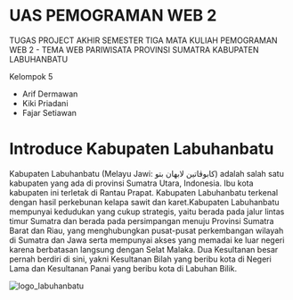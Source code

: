 # UAS PEMOGRAMAN WEB 2
TUGAS PROJECT AKHIR SEMESTER TIGA MATA KULIAH PEMOGRAMAN WEB 2 - TEMA WEB PARIWISATA PROVINSI SUMATRA KABUPATEN LABUHANBATU

Kelompok 5

- Arif Dermawan
- Kiki Priadani
- Fajar Setiawan

# Introduce Kabupaten Labuhanbatu

Kabupaten Labuhanbatu (Melayu Jawi: كابوڤاتين لابهان بتو) adalah salah satu kabupaten yang ada di provinsi Sumatra Utara, Indonesia. Ibu kota kabupaten ini terletak di Rantau Prapat. Kabupaten Labuhanbatu terkenal dengan hasil perkebunan kelapa sawit dan karet.Kabupaten Labuhanbatu mempunyai kedudukan yang cukup strategis, yaitu berada pada jalur lintas timur Sumatra dan berada pada persimpangan menuju Provinsi Sumatra Barat dan Riau, yang menghubungkan pusat-pusat perkembangan wilayah di Sumatra dan Jawa serta mempunyai akses yang memadai ke luar negeri karena berbatasan langsung dengan Selat Malaka. Dua Kesultanan besar pernah berdiri di sini, yakni Kesultanan Bilah yang beribu kota di Negeri Lama dan Kesultanan Panai yang beribu kota di Labuhan Bilik. 

![logo_labuhanbatu](https://user-images.githubusercontent.com/38171758/102619879-b80d8080-416f-11eb-88a0-e59180e3daba.png)
